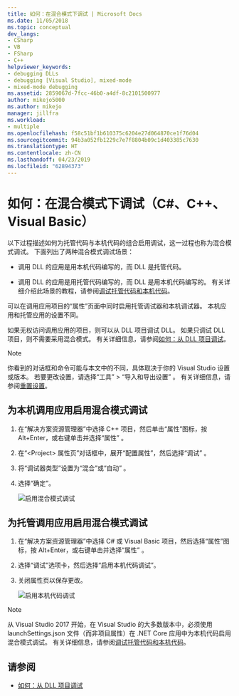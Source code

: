 ```yaml
---
title: 如何：在混合模式下调试 | Microsoft Docs
ms.date: 11/05/2018
ms.topic: conceptual
dev_langs:
- CSharp
- VB
- FSharp
- C++
helpviewer_keywords:
- debugging DLLs
- debugging [Visual Studio], mixed-mode
- mixed-mode debugging
ms.assetid: 2859067d-7fcc-46b0-a4df-8c2101500977
author: mikejo5000
ms.author: mikejo
manager: jillfra
ms.workload:
- multiple
ms.openlocfilehash: f58c51bf1b610375c6204e27d064870ce1f76d04
ms.sourcegitcommit: 94b3a052fb1229c7e7f8804b09c1d403385c7630
ms.translationtype: HT
ms.contentlocale: zh-CN
ms.lasthandoff: 04/23/2019
ms.locfileid: "62894373"
---
```

# <a name="how-to-debug-in-mixed-mode-c-c-visual-basic"></a>如何：在混合模式下调试（C#、C++、Visual Basic）

以下过程描述如何为托管代码与本机代码的组合启用调试，这一过程也称为混合模式调试。 下面列出了两种混合模式调试场景：

- 调用 DLL 的应用是用本机代码编写的，而 DLL 是托管代码。

- 调用 DLL 的应用是用托管代码编写的，而 DLL 是用本机代码编写的。 有关详细介绍此场景的教程，请参阅[调试托管代码和本机代码](../debugger/how-to-debug-managed-and-native-code.md)。

可以在调用应用项目的“属性”页面中同时启用托管调试器和本机调试器。 本机应用和托管应用的设置不同。

如果无权访问调用应用的项目，则可以从 DLL 项目调试 DLL。 如果只调试 DLL 项目，则不需要采用混合模式。 有关详细信息，请参阅[如何：从 DLL 项目调试](../debugger/how-to-debug-from-a-dll-project.md)。

> [!NOTE]
> 你看到的对话框和命令可能与本文中的不同，具体取决于你的 Visual Studio 设置或版本。 若要更改设置，请选择“工具” > “导入和导出设置” 。 有关详细信息，请参阅[重置设置](../ide/environment-settings.md#reset-settings)。

## <a name="enable-mixed-mode-debugging-for-a-native-calling-app"></a>为本机调用应用启用混合模式调试

1. 在“解决方案资源管理器”中选择 C++ 项目，然后单击“属性”图标，按 Alt+Enter，或右键单击并选择“属性”  。

1. 在“\<Project> 属性页”对话框中，展开“配置属性”，然后选择“调试”  。

1. 将“调试器类型”设置为“混合”或“自动”  。

1. 选择“确定”。

   ![启用混合模式调试](../debugger/media/dbg-mixed-mode-from-native.png "启用混合模式调试")

## <a name="enable-mixed-mode-debugging-for-a-managed-calling-app"></a>为托管调用应用启用混合模式调试

1. 在“解决方案资源管理器”中选择 C# 或 Visual Basic 项目，然后选择“属性”图标，按 Alt+Enter，或右键单击并选择“属性”  。

1. 选择“调试”选项卡，然后选择“启用本机代码调试”。

1. 关闭属性页以保存更改。

   ![启用本机代码调试](../debugger/media/dbg-mixed-mode-from-csharp.png "启用本机代码调试")

> [!NOTE]
> 从 Visual Studio 2017 开始，在 Visual Studio 的大多数版本中，必须使用 launchSettings.json 文件（而非项目属性）在 .NET Core 应用中为本机代码启用混合模式调试。 有关详细信息，请参阅[调试托管代码和本机代码](../debugger/how-to-debug-managed-and-native-code.md)。

## <a name="see-also"></a>请参阅

- [如何：从 DLL 项目调试](../debugger/how-to-debug-from-a-dll-project.md)